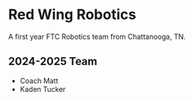 # Red Wing Robotics

A first year FTC Robotics team from Chattanooga, TN.

## 2024-2025 Team
- Coach Matt
- Kaden Tucker
